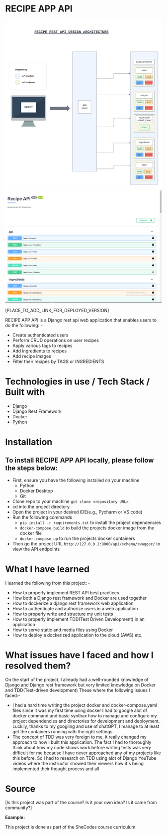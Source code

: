 
# RECIPE APP API

![](https://github.com/Benji918/recepie-app-api/blob/main/readme%20files/recipe%20endpoints.jpeg)
![](https://github.com/Benji918/recepie-app-api/blob/main/readme%20files/img.png)

[PLACE_TO_ADD_LINK_FOR_DEPLOYED_VERSION]

RECIPE APP API is a Django rest api web application that enables users to do the following: -

- Create authenticated users
- Perform CRUD operations on user recipes
- Apply various tags to recipes
- Add ingredients to recipes
- Add recipe images
- Filter their recipes by TAGS or INGREDIENTS

# Technologies in use / Tech Stack / Built with

- Django
- Django Rest Framework
- Docker
- Python

# Installation

## To install RECIPE APP API locally, please follow the steps below:

- First, ensure you have the following installed on your machine
    - Python
    - Docker Desktop
    - Git
- Clone repo to your machine `git clone <repository URL>`
- cd into the project directory
- Open the project in your desired IDE(e.g., Pycharm or VS code)
- Run the following commands
    - `pip install -r requirements.txt` to install the project dependencies
    - `docker-compose build` to build the projects docker image from the docker file
    - `docker-compose up` to run the projects docker containers
- Then go the project URL `http://127.0.0.1:8000/api/schema/swagger/` to view the API endpoints

# What I have learned

I learned the following from this project: -

- How to properly implement REST API best practices
- How both a Django rest framework and Docker are used together
- How to dockerize a django rest framework web application
- How to authenticate and authorize users in a web application
- How to properly write and structure my unit tests
- How to properly implement TDD(Test Driven Development) in an application
- How to serve static and media files using Docker
- How to deploy a dockerized application to the cloud (AWS) etc.

# What issues have I faced and how I resolved them?

On the start of the project, I already had a well-rounded knowledge of Django and Django rest framework but very limited
knowledge
on Docker and TDD(Test-driven development)
These where the following issues I faced:-

- I had a hard time writing the project docker and docker-compose.yaml files since it was my first time using docker I
  had to google alot of docker
  command and basic synthax how to manage and configure my project dependencies and directories for development and
  deployment. Luckily,
  thanks to my googling and use of chatGPT, I manage to at least get the containers running with the right settings
- The concept of TDD was very foreign to me, it really changed my approach to how I built this application.
  The fact I had to thoroughly think about how my code shows work before writing tests was very difficult for me because
  I have never approached any of my
  projects like this before. So I had to research on TDD using alot of Django YouTube videos where the instructor showed
  their viewers how it's being implemented their
  thought process and all

# Source

[Is this project was part of the course? Is it your own idea? Is it came from community?]

**Example:**

This project is done as part of the SheCodes course curriculum. 



